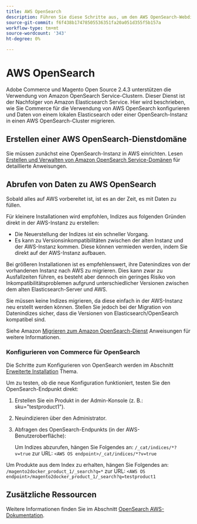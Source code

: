 ```yaml
---
title: AWS OpenSearch
description: Führen Sie diese Schritte aus, um den AWS OpenSearch-Webdienst für lokale Installationen von Adobe Commerce und Magento Open Source zu konfigurieren.
source-git-commit: f6f438b17478505536351fa20a051d355f5b157a
workflow-type: tm+mt
source-wordcount: '343'
ht-degree: 0%

---
```



# AWS OpenSearch

Adobe Commerce und Magento Open Source 2.4.3 unterstützen die Verwendung von Amazon OpenSearch Service-Clustern. Dieser Dienst ist der Nachfolger von Amazon Elasticsearch Service. Hier wird beschrieben, wie Sie Commerce für die Verwendung von AWS OpenSearch konfigurieren und Daten von einem lokalen Elasticsearch oder einer OpenSearch-Instanz in einen AWS OpenSearch-Cluster migrieren.

## Erstellen einer AWS OpenSearch-Dienstdomäne

Sie müssen zunächst eine OpenSearch-Instanz in AWS einrichten.
Lesen [Erstellen und Verwalten von Amazon OpenSearch Service-Domänen](https://docs.aws.amazon.com/opensearch-service/latest/developerguide/createupdatedomains.html) für detaillierte Anweisungen.

## Abrufen von Daten zu AWS OpenSearch

Sobald alles auf AWS vorbereitet ist, ist es an der Zeit, es mit Daten zu füllen.

Für kleinere Installationen wird empfohlen, Indizes aus folgenden Gründen direkt in der AWS-Instanz zu erstellen:

* Die Neuerstellung der Indizes ist ein schneller Vorgang.
* Es kann zu Versionsinkompatibilitäten zwischen der alten Instanz und der AWS-Instanz kommen. Diese können vermieden werden, indem Sie direkt auf der AWS-Instanz aufbauen.

Bei größeren Installationen ist es empfehlenswert, ihre Datenindizes von der vorhandenen Instanz nach AWS zu migrieren. Dies kann zwar zu Ausfallzeiten führen, es besteht aber dennoch ein geringes Risiko von Inkompatibilitätsproblemen aufgrund unterschiedlicher Versionen zwischen dem alten Elasticsearch-Server und AWS.

Sie müssen keine Indizes migrieren, da diese einfach in der AWS-Instanz neu erstellt werden können.
Stellen Sie jedoch bei der Migration von Datenindizes sicher, dass die Versionen von Elasticsearch/OpenSearch kompatibel sind.

Siehe Amazon [Migrieren zum Amazon OpenSearch-Dienst](https://docs.aws.amazon.com/opensearch-service/latest/developerguide/migration.html) Anweisungen für weitere Informationen.

### Konfigurieren von Commerce für OpenSearch

Die Schritte zum Konfigurieren von OpenSearch werden im Abschnitt [Erweiterte Installation](../../advanced.md) Thema.

Um zu testen, ob die neue Konfiguration funktioniert, testen Sie den OpenSearch-Endpunkt direkt:

1. Erstellen Sie ein Produkt in der Admin-Konsole (z. B.: sku=&quot;testproduct1&quot;).
1. Neuindizieren über den Administrator.
1. Abfragen des OpenSearch-Endpunkts (in der AWS-Benutzeroberfläche):

   Um Indizes abzurufen, hängen Sie Folgendes an: `/_cat/indices/*?v=true` zur URL:
   `<AWS OS endpoint>/_cat/indices/*?v=true`

Um Produkte aus dem Index zu erhalten, hängen Sie Folgendes an: `/magento2docker_product_1/_search?q=*` zur URL:
`<AWS OS endpoint>/magento2docker_product_1/_search?q=testproduct1`

## Zusätzliche Ressourcen

Weitere Informationen finden Sie im Abschnitt [OpenSearch AWS-Dokumentation](https://docs.aws.amazon.com/opensearch-service/index.html).
